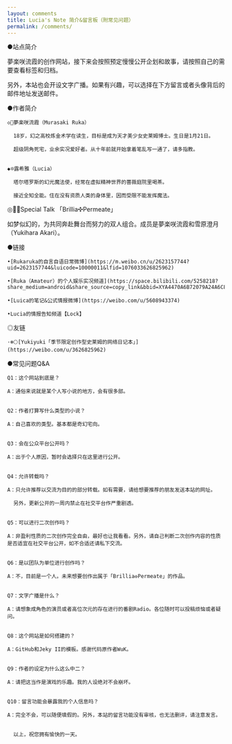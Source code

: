 ```yaml
---
layout: comments
title: Lucia's Note 简介&留言板（附常见问题）
permalink: /comments/
---
```


 ●站点简介

夢楽咲流霞的创作网站，接下来会按照预定慢慢公开企划和故事，请按照自己的需要查看标签和归档。

另外，本站也会开设文字广播。如果有兴趣，可以选择在下方留言或者头像背后的邮件地址发送邮件。


 ●作者简介

    ◇🌆夢楽咲流霞（Murasaki Ruka）

      18岁，幻之高校炼金术学在读生，目标是成为天才美少女史莱姆博士。生日是1月21日。
      
      超级阴角死宅，业余实况爱好者。从十年前就开始拿着笔乱写一通了，请多指教。
 

    ◆🔯露希雅（Lucia）
  
      塔尔塔罗斯的幻光魔法使，经常在虚拟精神世界的蔷薇庭院里喝茶。
 
      接近全知全能。住在没有资质人类的身体里，因而受限不能发挥魔法。


 ◎💠🎆Special Talk 「Brillia✣Permeate」
   
   如梦似幻的，为共同奔赴舞台而努力的双人组合。成员是夢楽咲流霞和雪原澄月（Yukihara Akari）。

 ●链接

    •[Rukaruka的自言自语日常微博](https://m.weibo.cn/u/2623157744?uid=2623157744&luicode=10000011&lfid=1076033626825962)

    •[Ruka（Amateur）的个人娱乐实况频道](https://space.bilibili.com/5258218?share_medium=android&share_source=copy_link&bbid=XYA4470A6B72079A24A6C8CB4E2402192C84B&ts=1603903868524)
 
    •[Luica的笔记&公式情报微博](https://weibo.com/u/5608943374)

    •Lucia的情报告知频道【Lock】


 ◎友链

    ·❄️🌕[Yukiyuki「季节限定创作型史莱姆的网络日记本」](https://weibo.com/u/3626825962)


 ●常见问题Q&A

    Q1：这个网站到底是？

    A：通俗来说就是某个人写小说的地方，会有很多部。


    Q2：作者打算写什么类型的小说？

    A：自己喜欢的类型。基本都是奇幻宅向。


    Q3：会在公众平台公开吗？

    A：出于个人原因，暂时会选择只在这里进行公开。


    Q4：允许转载吗？

    A：只允许推荐以交流为目的的部分转载。如有需要，请给想要推荐的朋友发送本站的网址。

      另外，更新公开的一周内禁止在社交平台作严重剧透。


    Q5：可以进行二次创作吗？

    A：非盈利性质的二次创作完全自由，最好也让我看看。另外，请自己判断二次创作内容的性质是否适宜在社交平台公开，如不合适还请私下交流。


    Q6：是以团队为单位进行创作吗？

    A：不，目前是一个人。未来想要创作出属于「Brillia✣Permeate」的作品。


    Q7：文字广播是什么？

    A：请想象成角色的演员或者高位次元的存在进行的番剧Radio。各位随时可以投稿烦恼或者疑问。


    Q8：这个网站是如何搭建的？

    A：GitHub和Jeky II的模板。感谢代码原作者WuK。


    Q9：作者的设定为什么这么中二？

    A：请把这当作是演戏的乐趣。我的人设绝对不会崩坏。


    Q10：留言功能会暴露我的个人信息吗？

    A：完全不会，可以随便填假的。另外，本站的留言功能没有审核，也无法删评，请注意发言。


      以上，祝您拥有愉快的一天。
 


